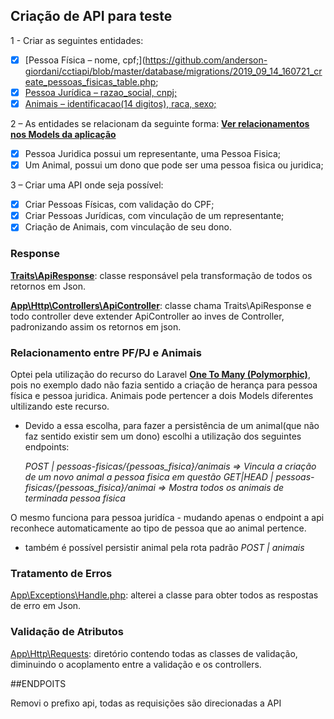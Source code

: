 ## Criação de API para teste

1 - Criar as seguintes entidades:

- [x] [Pessoa Física – nome, cpf;](https://github.com/anderson-giordani/cctiapi/blob/master/database/migrations/2019_09_14_160721_create_pessoas_fisicas_table.php;
- [x] [Pessoa Jurídica – razao_social, cnpj;](https://github.com/anderson-giordani/cctiapi/blob/master/database/migrations/2019_09_14_161806_create_pessoas_juridicas_table.php)
- [x] [Animais – identificacao(14 digitos), raca, sexo;](https://github.com/anderson-giordani/cctiapi/blob/master/database/migrations/2019_09_14_160432_create_animais_table.php)

2 – As entidades se relacionam da seguinte forma: **[Ver relacionamentos nos Models da aplicação](https://github.com/anderson-giordani/cctiapi/tree/master/app)**

- [x] Pessoa Juridica possui um representante, uma Pessoa Fisica;
- [x] Um Animal, possui um dono que pode ser uma pessoa fisica ou juridica;

3 – Criar uma API onde seja possível:

- [x] Criar Pessoas Físicas, com validação do CPF;
- [x] Criar Pessoas Jurídicas, com vinculação de um representante;
- [x] Criação de Animais, com vinculação de seu dono.

### Response

**[Traits\ApiResponse](https://github.com/anderson-giordani/cctiapi/blob/master/app/Traits/ApiResponser.php)**: classe responsável pela transformação de todos os retornos em Json.

**[App\Http\Controllers\ApiController](https://github.com/anderson-giordani/cctiapi/blob/master/app/Http/Controllers/ApiController.php)**: classe chama Traits\ApiResponse e todo controller deve extender ApiController ao inves de Controller, padronizando assim os retornos em json.

### Relacionamento entre PF/PJ e Animais 

Optei pela utilização do recurso do Laravel **[One To Many (Polymorphic)](https://laravel.com/docs/master/eloquent-relationships#one-to-many-polymorphic-relations)**, pois no exemplo dado não fazia sentido a criação de herança para pessoa física e pessoa juridica.
Animais pode pertencer a dois Models diferentes ultilizando este recurso.
- Devido a essa escolha, para fazer a persistência de um animal(que não faz sentido existir sem um dono) escolhi a utilização dos seguintes endpoints:

  <em>POST     | pessoas-fisicas/{pessoas_fisica}/animais     => Vincula a criação de um novo animal a pessoa fisica em questão</em>
  <em>GET|HEAD | pessoas-fisicas/{pessoas_fisica}/animai       => Mostra todos os animais de terminada pessoa física</em>

O mesmo funciona para pessoa juridíca - mudando apenas o endpoint a api reconhece automaticamente ao tipo de pessoa que ao animal pertence.

- também é possível persistir animal pela rota padrão
  <em>POST     | animais</em>
    
### Tratamento de Erros

[App\Exceptions\Handle.php](https://github.com/anderson-giordani/cctiapi/blob/master/app/Exceptions/Handler.php): alterei a classe para obter todos as respostas de erro em Json.

### Validação de Atributos

[App\Http\Requests](https://github.com/anderson-giordani/cctiapi/tree/master/app/Http/Requests): diretório contendo todas as classes de validação, diminuindo o acoplamento entre a validação e os controllers.

##ENDPOITS

Removi o prefixo api, todas as requisições são direcionadas a API
